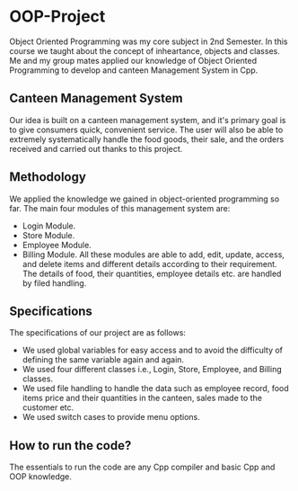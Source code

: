 # OOP-Project
Object Oriented Programming was my core subject in 2nd Semester. In this course we taught about the concept of inheartance, objects and classes. Me and my group mates applied our knowledge of Object Oriented Programming to develop and canteen Management System in Cpp.

## Canteen Management System
Our idea is built on a canteen management system, and it's primary goal is to give consumers quick, convenient service. The user will also be able to extremely systematically handle the food goods, their sale, and the orders received and carried out thanks to this project.

## Methodology
We applied the knowledge we gained in object-oriented programming so far. The main four modules of this management system are:

- Login Module.
- Store Module.
- Employee Module.
- Billing Module. All these modules are able to add, edit, update, access, and delete items and different details according to their requirement. The details of food, their quantities, employee details etc. are handled by filed handling.

## Specifications
The specifications of our project are as follows:

- We used global variables for easy access and to avoid the difficulty of defining the same variable again and again.
- We used four different classes i.e., Login, Store, Employee, and Billing classes.
- We used file handling to handle the data such as employee record, food items price and their quantities in the canteen, sales made to the customer etc.
- We used switch cases to provide menu options.

## How to run the code?
The essentials to run the code are any Cpp compiler and basic Cpp and OOP knowledge.
